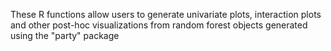 These R functions allow users to generate univariate plots, interaction plots and other post-hoc visualizations from random forest objects generated using the "party" package 
